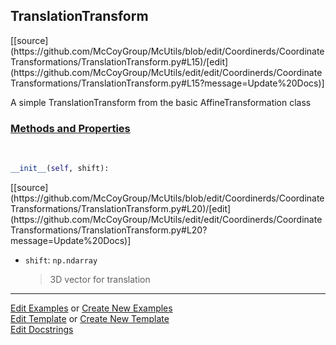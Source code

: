 ## <a id="McUtils.Coordinerds.CoordinateTransformations.TranslationTransform.TranslationTransform">TranslationTransform</a> 
<div class="docs-source-link" markdown="1">
[[source](https://github.com/McCoyGroup/McUtils/blob/edit/Coordinerds/CoordinateTransformations/TranslationTransform.py#L15)/[edit](https://github.com/McCoyGroup/McUtils/edit/edit/Coordinerds/CoordinateTransformations/TranslationTransform.py#L15?message=Update%20Docs)]
</div>

A simple TranslationTransform from the basic AffineTransformation class

<div class="collapsible-section">
 <div class="collapsible-section collapsible-section-header" markdown="1">
 
### <a class="collapse-link" data-toggle="collapse" href="#methods">Methods and Properties</a> <a class="float-right" data-toggle="collapse" href="#methods"><i class="fa fa-chevron-down"></i></a>

 </div>
 <div class="collapsible-section collapsible-section-body collapse" id="methods" markdown="1">

<a id="McUtils.Coordinerds.CoordinateTransformations.TranslationTransform.TranslationTransform.__init__" class="docs-object-method">&nbsp;</a> 
```python
__init__(self, shift): 
```
<div class="docs-source-link" markdown="1">
[[source](https://github.com/McCoyGroup/McUtils/blob/edit/Coordinerds/CoordinateTransformations/TranslationTransform.py#L20)/[edit](https://github.com/McCoyGroup/McUtils/edit/edit/Coordinerds/CoordinateTransformations/TranslationTransform.py#L20?message=Update%20Docs)]
</div>


- `shift`: `np.ndarray`
    >3D vector for translation

 </div>
</div>




___

[Edit Examples](https://github.com/McCoyGroup/McUtils/edit/gh-pages/ci/examples/McUtils/Coordinerds/CoordinateTransformations/TranslationTransform/TranslationTransform.md) or 
[Create New Examples](https://github.com/McCoyGroup/McUtils/new/gh-pages/?filename=ci/examples/McUtils/Coordinerds/CoordinateTransformations/TranslationTransform/TranslationTransform.md) <br/>
[Edit Template](https://github.com/McCoyGroup/McUtils/edit/gh-pages/ci/docs/McUtils/Coordinerds/CoordinateTransformations/TranslationTransform/TranslationTransform.md) or 
[Create New Template](https://github.com/McCoyGroup/McUtils/new/gh-pages/?filename=ci/docs/templates/McUtils/Coordinerds/CoordinateTransformations/TranslationTransform/TranslationTransform.md) <br/>
[Edit Docstrings](https://github.com/McCoyGroup/McUtils/edit/edit/Coordinerds/CoordinateTransformations/TranslationTransform.py#L15?message=Update%20Docs)